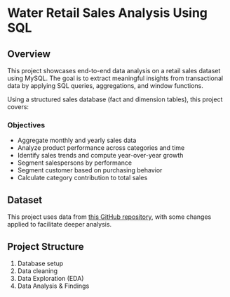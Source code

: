 # Water Retail Sales Analysis Using SQL

## Overview
This project showcases end-to-end data analysis on a retail sales dataset 
using MySQL. The goal is to extract meaningful insights from transactional 
data by applying SQL queries, aggregations, and window functions.

Using a structured sales database (fact and dimension tables), this project covers:
### Objectives
- Aggregate monthly and yearly sales data
- Analyze product performance across categories and time
- Identify sales trends and compute year-over-year growth
- Segment salespersons by performance
- Segment customer based on purchasing behavior
- Calculate category contribution to total sales

## Dataset
This project uses data from [this GitHub repository](https://github.com/haonguyen9802/Analysing-H-Sport-Retail-Data-Using-SQL/tree/main), 
with some changes applied to facilitate deeper analysis.

## Project Structure
1. Database setup
2. Data cleaning
3. Data Exploration (EDA)
4. Data Analysis & Findings
